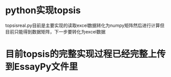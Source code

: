 # python实现topsis
topsisreal.py目前是主要实现的读取excel数据转化为numpy矩阵然后进行计算但目前只能得到数据矩阵，下一步要转化为excel数据
# 目前topsis的完整实现过程已经完整上传到EssayPy文件里
